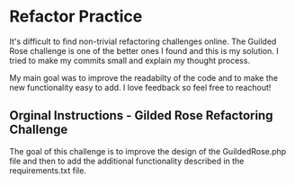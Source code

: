 # Refactor Practice
It's difficult to find non-trivial refactoring challenges online. The Guilded Rose challenge is one of the better ones I found and this is my solution. I tried to make my commits small and explain my thought process.

My main goal was to improve the readabilty of the code and to make the new functionality easy to add. I love feedback so feel free to reachout!

## Orginal Instructions - Gilded Rose Refactoring Challenge

The goal of this challenge is to improve the design of the GuildedRose.php file and then to add the additional functionality described in the requirements.txt file.

```

